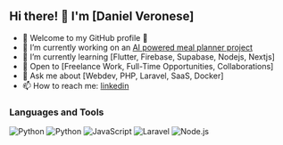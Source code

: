 ## Hi there! 👋 I'm [Daniel Veronese]
- 🌟 Welcome to my GitHub profile 🌟
- 🔭 I’m currently working on an [AI powered meal planner project](https://github.com/gwomack/aimealplanner)
- 🌱 I’m currently learning [Flutter, Firebase, Supabase, Nodejs, Nextjs]
- 💼 Open to [Freelance Work, Full-Time Opportunities, Collaborations]
- 💬 Ask me about [Webdev, PHP, Laravel, SaaS, Docker]
- 📫 How to reach me: [linkedin](https://www.linkedin.com/in/daniel-veronese-35742730)

### Languages and Tools
![Python](https://img.shields.io/badge/-PHP-3776AB?logo=php&logoColor=white)
![Python](https://img.shields.io/badge/-Python-3776AB?logo=python&logoColor=white)
![JavaScript](https://img.shields.io/badge/-JavaScript-F7DF1E?logo=javascript&logoColor=black)
![Laravel](https://img.shields.io/badge/-Laravel-61DAFB?logo=laravel&logoColor=black)
![Node.js](https://img.shields.io/badge/-Node.js-339933?logo=node.js&logoColor=white)

<!--
**gwomack/gwomack** is a ✨ _special_ ✨ repository because its `README.md` (this file) appears on your GitHub profile.

Here are some ideas to get you started:

- 🔭 I’m currently working on ...
- 🌱 I’m currently learning ...
- 👯 I’m looking to collaborate on ...
- 🤔 I’m looking for help with ...
- 💬 Ask me about ...
- 📫 How to reach me: ...
- 😄 Pronouns: ...
- ⚡ Fun fact: ...
-->
